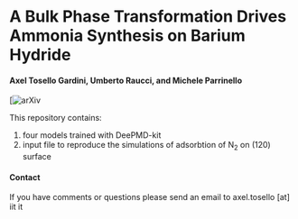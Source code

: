 # A Bulk Phase Transformation Drives Ammonia Synthesis on Barium Hydride                                              

#### Axel Tosello Gardini, Umberto Raucci, and Michele Parrinello


[![arXiv](https://chemrxiv.org/engage/chemrxiv/article-details/667d85e15101a2ffa8b8ca77)

This repository contains:
1. four models trained with DeePMD-kit
2. input file to reproduce the simulations of adsorbtion of N<sub>2</sub> on (120) surface

#### Contact
If you have comments or questions please send an email to axel.tosello [at] iit it
